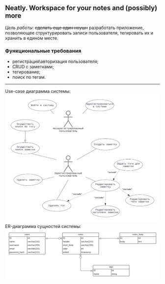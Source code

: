 ## Neatly. Workspace for your notes and (possibly) more

*Цель работы*: ~~сделать еще один ноушн~~ разработать приложение, позволяющее структурировать записи пользователя, 
тегировать их и хранить в едином месте.

### Функциональные требования
* регистрация\авторизация пользователя;
* CRUD с заметками;
* тегирование;
* поиск по тегам. 
---
Use-case диаграмма системы:
![uc](meta/neatly(uc).png)
ER-диаграмма сущностей системы:
![er](meta/neatly(er).png)